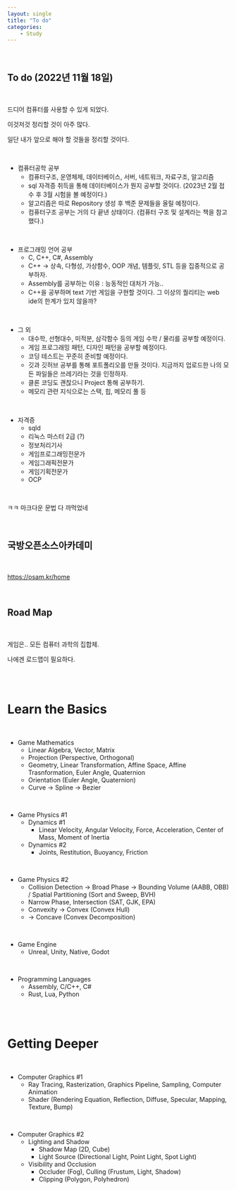```yaml
---
layout: single
title: "To do"
categories:
    - Study
---
```


<br>

## To do (2022년 11월 18일)

<br>

드디어 컴퓨터를 사용할 수 있게 되었다.

이것저것 정리할 것이 아주 많다.

일단 내가 앞으로 해야 할 것들을 정리할 것이다.

<br>

- 컴퓨터공학 공부
  - 컴퓨터구조, 운영체제, 데이터베이스, 서버, 네트워크, 자료구조, 알고리즘
  - sql 자격증 취득을 통해 데이터베이스가 뭔지 공부할 것이다. (2023년 2월 접수 후 3월 시험을 볼 예정이다.) 
  - 알고리즘은 따로 Repository 생성 후 백준 문제들을 올릴 예정이다.
  - 컴퓨터구조 공부는 거의 다 끝낸 상태이다. (컴퓨터 구조 및 설계라는 책을 참고했다.)

<br>

- 프로그래밍 언어 공부
  - C, C++, C#, Assembly 
  - C++ &rarr; 상속, 다형성, 가상함수, OOP 개념, 템플릿, STL 등을 집중적으로 공부하자.
  - Assembly를 공부하는 이유 : 능동적인 대처가 가능..
  - C++을 공부하며 text 기반 게임을 구현할 것이다. 그 이상의 퀄리티는 web ide의 한계가 있지 않을까?

<br>

- 그 외
  - 대수학, 선형대수, 미적분, 삼각함수 등의 게임 수학 / 물리를 공부할 예정이다.
  - 게임 프로그래밍 패턴, 디자인 패턴을 공부할 예정이다.
  - 코딩 테스트는 꾸준히 준비할 예정이다.
  - 깃과 깃허브 공부를 통해 포트폴리오를 만들 것이다. 지금까지 업로드한 나의 모든 파일들은 쓰레기라는 것을 인정하자.
  - 클론 코딩도 괜찮으니 Project 통해 공부하기.
  - 메모리 관련 지식으로는 스택, 힙, 메모리 풀 등

<br>

- 자격증
  - sqld
  - 리눅스 마스터 2급 (?)
  - 정보처리기사
  - 게임프로그래밍전문가
  - 게임그래픽전문가 
  - 게임기획전문가
  - OCP

<br>

ㅋㅋ 마크다운 문법 다 까먹었네

<br>

## 국방오픈소스아카데미

<br>

https://osam.kr/home

<br>

## Road Map

<br>

게임은.. 모든 컴퓨터 과학의 집합체.

나에겐 로드맵이 필요하다.

<br>

<br>

# Learn the Basics 

<br>

- Game Mathematics
    - Linear Algebra, Vector, Matrix
    - Projection (Perspective, Orthogonal)
    - Geometry, Linear Transformation, Affine Space, Affine Trasnformation, Euler Angle, Quaternion
    - Orientation (Euler Angle, Quaternion)
    - Curve &rarr; Spline &rarr; Bezier

<br>

- Game Physics #1
  - Dynamics #1
    - Linear Velocity, Angular Velocity, Force, Acceleration, Center of Mass, Moment of Inertia
  - Dynamics #2
    - Joints, Restitution, Buoyancy, Friction

<br>

- Game Physics #2
  - Collision Detection &rarr; Broad Phase &rarr; Bounding Volume (AABB, OBB) / Spatial Partitioning (Sort and Sweep, BVH)
  - Narrow Phase, Intersection (SAT, GJK, EPA)
  - Convexity &rarr; Convex (Convex Hull)
  - &rarr; Concave (Convex Decomposition)

<br>

- Game Engine
  - Unreal, Unity, Native, Godot

<br>

- Programming Languages
  - Assembly, C/C++, C#
  - Rust, Lua, Python

<br>

<br>

# Getting Deeper

<br>

- Computer Graphics #1
  - Ray Tracing, Rasterization, Graphics Pipeline, Sampling, Computer Animation
  - Shader (Rendering Equation, Reflection, Diffuse, Specular, Mapping, Texture, Bump)

<br>

- Computer Graphics #2
  - Lighting and Shadow
    - Shadow Map (2D, Cube)
    - Light Source (Directional Light, Point Light, Spot Light)
  - Visibility and Occlusion
    - Occluder (Fog), Culling (Frustum, Light, Shadow)
    - Clipping (Polygon, Polyhedron)

<br>
